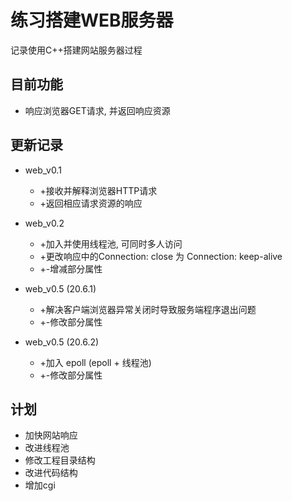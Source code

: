 # 练习搭建WEB服务器
记录使用C++搭建网站服务器过程

## 目前功能
* 响应浏览器GET请求, 并返回响应资源

## 更新记录
* web_v0.1
  * +接收并解释浏览器HTTP请求
  * +返回相应请求资源的响应
  
* web_v0.2 
  * +加入并使用线程池, 可同时多人访问
  * +更改响应中的Connection: close 为 Connection: keep-alive
  * +-增减部分属性

* web_v0.5 (20.6.1)
  * +解决客户端浏览器异常关闭时导致服务端程序退出问题
  * +-修改部分属性

* web_v0.5 (20.6.2)
  * +加入 epoll (epoll + 线程池)
  * +-修改部分属性


## 计划
* 加快网站响应
* 改进线程池
* 修改工程目录结构
* 改进代码结构
* 增加cgi
